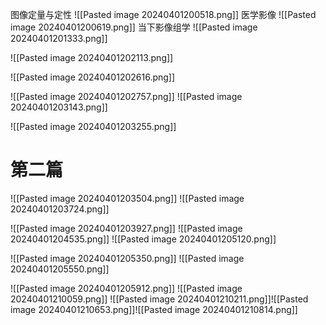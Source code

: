 
图像定量与定性
![[Pasted image 20240401200518.png]]
医学影像
![[Pasted image 20240401200619.png]] 当下影像组学
![[Pasted image 20240401201333.png]]

![[Pasted image 20240401202113.png]]

![[Pasted image 20240401202616.png]]


![[Pasted image 20240401202757.png]] ![[Pasted image 20240401203143.png]]

![[Pasted image 20240401203255.png]]



# 第二篇
![[Pasted image 20240401203504.png]] ![[Pasted image 20240401203724.png]]

![[Pasted image 20240401203927.png]]
![[Pasted image 20240401204535.png]] ![[Pasted image 20240401205120.png]]

![[Pasted image 20240401205350.png]] ![[Pasted image 20240401205550.png]]

![[Pasted image 20240401205912.png]]
![[Pasted image 20240401210059.png]]
![[Pasted image 20240401210211.png]]![[Pasted image 20240401210653.png]]![[Pasted image 20240401210814.png]]